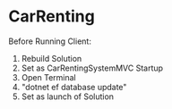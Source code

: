 # CarRenting

Before Running Client:
1. Rebuild Solution
2. Set as CarRentingSystemMVC Startup
3. Open Terminal
4. "dotnet ef database update"
5. Set as launch of Solution
